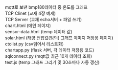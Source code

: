 mqtt로 보낸 bmp180데이터 중 온도를 그래프<br/>
TCP Clinet (교재 4장 예제)<br/>
TCP Server (교재 echo서버 + 파일 쓰기)<br/>
chart.html (메인 페이지)<br/>
sensor-data.html (temp 데이터 값)<br/>
solar.html (태양 전압값(임의) 그래프 이미지 저장용 페이지)<br/>
ctolist.py (csv읽어서 리스트화)<br/>
chartapp.py (flask 서버, 각 데이터 저장용 코드)<br/>
sqlconnect.py (mqtt값 최근 10개 데이터 조회)<br/>
test.js (temp 그래프 그리기 및 30초마다 자동 갱신)<br/>
